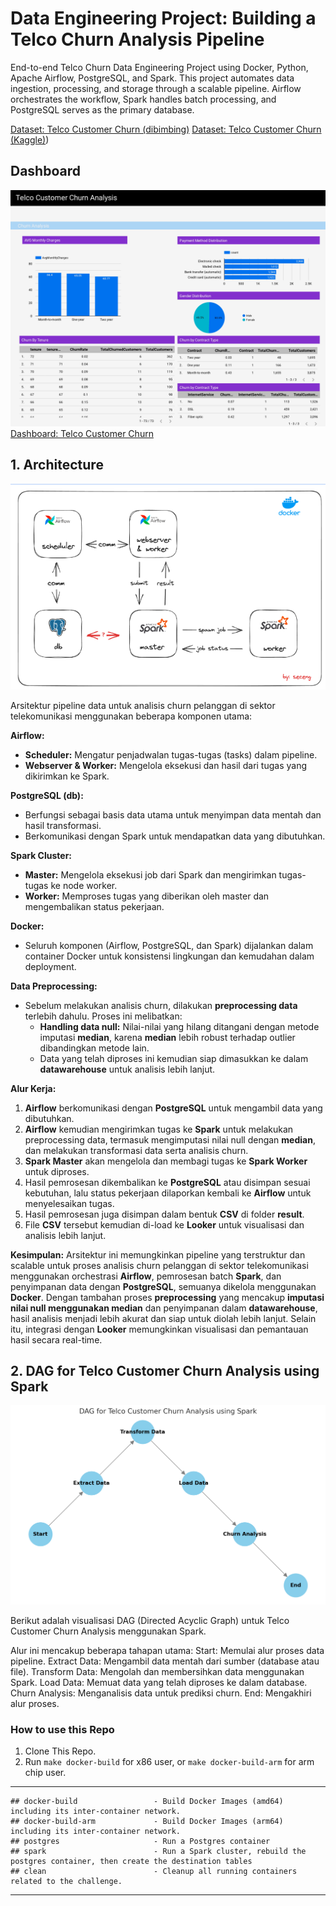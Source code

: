 # Data Engineering Project: Building a Telco Churn Analysis Pipeline
End-to-end Telco Churn Data Engineering Project using Docker, Python, Apache Airflow, PostgreSQL, and Spark. This project automates data ingestion, processing, and storage through a scalable pipeline. Airflow orchestrates the workflow, Spark handles batch processing, and PostgreSQL serves as the primary database.

[Dataset: Telco Customer Churn (dibimbing)](https://drive.google.com/open?id=1y_IwdVNOsWFFc9DqBfnVimC6BAMPTt46&usp=drive_copy)
[Dataset: Telco Customer Churn (Kaggle)](https://www.kaggle.com/datasets/blastchar/telco-customer-churn/data))

## Dashboard

![Dashboard](https://github.com/hijirdella/Telco-Churn-Data-Pipeline/blob/650b81429232dc00eee52ae4f22179bacc341648/Picture/Dashboard.jpg)
[Dashboard: Telco Customer Churn](https://lookerstudio.google.com/reporting/c5149b81-33e2-400e-9e64-0ab860ce73de)


## 1. Architecture
![Architecture](https://github.com/hijirdella/Telco-Churn-Data-Pipeline/blob/cb5cd2723092ca9fa8e44b5e37eada8e53a98360/Picture/Architecture.png)

Arsitektur pipeline data untuk analisis churn pelanggan di sektor telekomunikasi menggunakan beberapa komponen utama:

**Airflow:**
- **Scheduler:** Mengatur penjadwalan tugas-tugas (tasks) dalam pipeline.
- **Webserver & Worker:** Mengelola eksekusi dan hasil dari tugas yang dikirimkan ke Spark.

**PostgreSQL (db):**
- Berfungsi sebagai basis data utama untuk menyimpan data mentah dan hasil transformasi.
- Berkomunikasi dengan Spark untuk mendapatkan data yang dibutuhkan.

**Spark Cluster:**
- **Master:** Mengelola eksekusi job dari Spark dan mengirimkan tugas-tugas ke node worker.
- **Worker:** Memproses tugas yang diberikan oleh master dan mengembalikan status pekerjaan.

**Docker:**
- Seluruh komponen (Airflow, PostgreSQL, dan Spark) dijalankan dalam container Docker untuk konsistensi lingkungan dan kemudahan dalam deployment.

**Data Preprocessing:**
- Sebelum melakukan analisis churn, dilakukan **preprocessing data** terlebih dahulu. Proses ini melibatkan:
  - **Handling data null:** Nilai-nilai yang hilang ditangani dengan metode imputasi **median**, karena **median** lebih robust terhadap outlier dibandingkan metode lain.
  - Data yang telah diproses ini kemudian siap dimasukkan ke dalam **datawarehouse** untuk analisis lebih lanjut.

**Alur Kerja:**
1. **Airflow** berkomunikasi dengan **PostgreSQL** untuk mengambil data yang dibutuhkan.
2. **Airflow** kemudian mengirimkan tugas ke **Spark** untuk melakukan preprocessing data, termasuk mengimputasi nilai null dengan **median**, dan melakukan transformasi data serta analisis churn.
3. **Spark Master** akan mengelola dan membagi tugas ke **Spark Worker** untuk diproses.
4. Hasil pemrosesan dikembalikan ke **PostgreSQL** atau disimpan sesuai kebutuhan, lalu status pekerjaan dilaporkan kembali ke **Airflow** untuk menyelesaikan tugas.
5. Hasil pemrosesan juga disimpan dalam bentuk **CSV** di folder **result**.
6. File **CSV** tersebut kemudian di-load ke **Looker** untuk visualisasi dan analisis lebih lanjut.

**Kesimpulan:**
Arsitektur ini memungkinkan pipeline yang terstruktur dan scalable untuk proses analisis churn pelanggan di sektor telekomunikasi menggunakan orchestrasi **Airflow**, pemrosesan batch **Spark**, dan penyimpanan data dengan **PostgreSQL**, semuanya dikelola menggunakan **Docker**. Dengan tambahan proses **preprocessing** yang mencakup **imputasi nilai null menggunakan median** dan penyimpanan dalam **datawarehouse**, hasil analisis menjadi lebih akurat dan siap untuk diolah lebih lanjut. Selain itu, integrasi dengan **Looker** memungkinkan visualisasi dan pemantauan hasil secara real-time.

## 2. DAG for Telco Customer Churn Analysis using Spark
![DAG](https://github.com/hijirdella/Telco-Churn-Data-Pipeline/blob/cb5cd2723092ca9fa8e44b5e37eada8e53a98360/Picture/output.png)

Berikut adalah visualisasi DAG (Directed Acyclic Graph) untuk Telco Customer Churn Analysis menggunakan Spark. 

Alur ini mencakup beberapa tahapan utama:
Start: Memulai alur proses data pipeline.
Extract Data: Mengambil data mentah dari sumber (database atau file).
Transform Data: Mengolah dan membersihkan data menggunakan Spark.
Load Data: Memuat data yang telah diproses ke dalam database.
Churn Analysis: Menganalisis data untuk prediksi churn.
End: Mengakhiri alur proses.


### How to use this Repo
1. Clone This Repo.
2. Run `make docker-build` for x86 user, or `make docker-build-arm` for arm chip user.

---
```
## docker-build                 - Build Docker Images (amd64) including its inter-container network.
## docker-build-arm             - Build Docker Images (arm64) including its inter-container network.
## postgres                     - Run a Postgres container
## spark                        - Run a Spark cluster, rebuild the postgres container, then create the destination tables
## clean                        - Cleanup all running containers related to the challenge.
```

---
